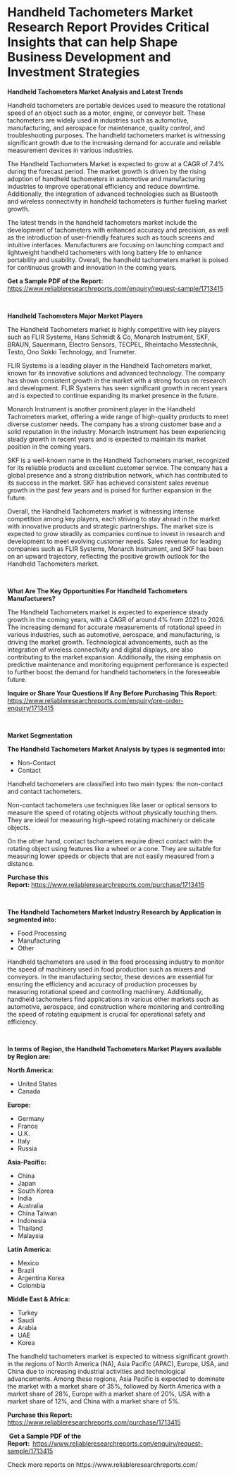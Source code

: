 <p><h1>Handheld Tachometers Market Research Report Provides Critical Insights that can help Shape Business Development and Investment Strategies</h1></p><p><strong>Handheld Tachometers Market Analysis and Latest Trends</strong></p>
<p><p>Handheld tachometers are portable devices used to measure the rotational speed of an object such as a motor, engine, or conveyor belt. These tachometers are widely used in industries such as automotive, manufacturing, and aerospace for maintenance, quality control, and troubleshooting purposes. The handheld tachometers market is witnessing significant growth due to the increasing demand for accurate and reliable measurement devices in various industries.</p><p>The Handheld Tachometers Market is expected to grow at a CAGR of 7.4% during the forecast period. The market growth is driven by the rising adoption of handheld tachometers in automotive and manufacturing industries to improve operational efficiency and reduce downtime. Additionally, the integration of advanced technologies such as Bluetooth and wireless connectivity in handheld tachometers is further fueling market growth.</p><p>The latest trends in the handheld tachometers market include the development of tachometers with enhanced accuracy and precision, as well as the introduction of user-friendly features such as touch screens and intuitive interfaces. Manufacturers are focusing on launching compact and lightweight handheld tachometers with long battery life to enhance portability and usability. Overall, the handheld tachometers market is poised for continuous growth and innovation in the coming years.</p></p>
<p><strong>Get a Sample PDF of the Report:&nbsp;</strong> <a href="https://www.reliableresearchreports.com/enquiry/request-sample/1713415">https://www.reliableresearchreports.com/enquiry/request-sample/1713415</a></p>
<p>&nbsp;</p>
<p><strong>Handheld Tachometers Major Market Players</strong></p>
<p><p>The Handheld Tachometers market is highly competitive with key players such as FLIR Systems, Hans Schmidt & Co, Monarch Instrument, SKF, BRAUN, Sauermann, Electro Sensors, TECPEL, Rheintacho Messtechnik, Testo, Ono Sokki Technology, and Trumeter. </p><p>FLIR Systems is a leading player in the Handheld Tachometers market, known for its innovative solutions and advanced technology. The company has shown consistent growth in the market with a strong focus on research and development. FLIR Systems has seen significant growth in recent years and is expected to continue expanding its market presence in the future.</p><p>Monarch Instrument is another prominent player in the Handheld Tachometers market, offering a wide range of high-quality products to meet diverse customer needs. The company has a strong customer base and a solid reputation in the industry. Monarch Instrument has been experiencing steady growth in recent years and is expected to maintain its market position in the coming years.</p><p>SKF is a well-known name in the Handheld Tachometers market, recognized for its reliable products and excellent customer service. The company has a global presence and a strong distribution network, which has contributed to its success in the market. SKF has achieved consistent sales revenue growth in the past few years and is poised for further expansion in the future.</p><p>Overall, the Handheld Tachometers market is witnessing intense competition among key players, each striving to stay ahead in the market with innovative products and strategic partnerships. The market size is expected to grow steadily as companies continue to invest in research and development to meet evolving customer needs. Sales revenue for leading companies such as FLIR Systems, Monarch Instrument, and SKF has been on an upward trajectory, reflecting the positive growth outlook for the Handheld Tachometers market.</p></p>
<p>&nbsp;</p>
<p><strong>What Are The Key Opportunities For Handheld Tachometers Manufacturers?</strong></p>
<p><p>The Handheld Tachometers market is expected to experience steady growth in the coming years, with a CAGR of around 4% from 2021 to 2026. The increasing demand for accurate measurements of rotational speed in various industries, such as automotive, aerospace, and manufacturing, is driving the market growth. Technological advancements, such as the integration of wireless connectivity and digital displays, are also contributing to the market expansion. Additionally, the rising emphasis on predictive maintenance and monitoring equipment performance is expected to further boost the demand for handheld tachometers in the foreseeable future.</p></p>
<p><strong>Inquire or Share Your Questions If Any Before Purchasing This Report:</strong> <a href="https://www.reliableresearchreports.com/enquiry/pre-order-enquiry/1713415">https://www.reliableresearchreports.com/enquiry/pre-order-enquiry/1713415</a></p>
<p>&nbsp;</p>
<p><strong>Market Segmentation</strong></p>
<p><strong>The Handheld Tachometers Market Analysis by types is segmented into:</strong></p>
<p><ul><li>Non-Contact</li><li>Contact</li></ul></p>
<p><p>Handheld tachometers are classified into two main types: the non-contact and contact tachometers. </p><p>Non-contact tachometers use techniques like laser or optical sensors to measure the speed of rotating objects without physically touching them. They are ideal for measuring high-speed rotating machinery or delicate objects.</p><p>On the other hand, contact tachometers require direct contact with the rotating object using features like a wheel or a cone. They are suitable for measuring lower speeds or objects that are not easily measured from a distance.</p></p>
<p><strong>Purchase this Report:&nbsp;</strong><a href="https://www.reliableresearchreports.com/purchase/1713415">https://www.reliableresearchreports.com/purchase/1713415</a></p>
<p>&nbsp;</p>
<p><strong>The Handheld Tachometers Market Industry Research by Application is segmented into:</strong></p>
<p><ul><li>Food Processing</li><li>Manufacturing</li><li>Other</li></ul></p>
<p><p>Handheld tachometers are used in the food processing industry to monitor the speed of machinery used in food production such as mixers and conveyors. In the manufacturing sector, these devices are essential for ensuring the efficiency and accuracy of production processes by measuring rotational speed and controlling machinery. Additionally, handheld tachometers find applications in various other markets such as automotive, aerospace, and construction where monitoring and controlling the speed of rotating equipment is crucial for operational safety and efficiency.</p></p>
<p>&nbsp;</p>
<p><strong>In terms of Region, the Handheld Tachometers Market Players available by Region are:</strong></p>
<p>
    <p> <strong> North America: </strong>
        <ul>
            <li>United States</li>
            <li>Canada</li>
        </ul>
        </p> 
    <p> <strong> Europe: </strong>
        <ul>
            <li>Germany</li>
            <li>France</li>
            <li>U.K.</li>
            <li>Italy</li>
            <li>Russia</li>
        </ul>
        </p> 
    <p> <strong> Asia-Pacific: </strong>
        <ul>
            <li>China</li>
            <li>Japan</li>
            <li>South Korea</li>
            <li>India</li>
            <li>Australia</li>
            <li>China Taiwan</li>
            <li>Indonesia</li>
            <li>Thailand</li>
            <li>Malaysia</li>
        </ul>
        </p> 
    <p> <strong> Latin America: </strong>
        <ul>
            <li>Mexico</li>
            <li>Brazil</li>
            <li>Argentina Korea</li>
            <li>Colombia</li>
        </ul>
        </p> 
    <p> <strong> Middle East & Africa: </strong>
        <ul>
            <li>Turkey</li>
            <li>Saudi</li>
            <li>Arabia</li>
            <li>UAE</li>
            <li>Korea</li>
        </ul>
    </p>
    </p>
<p><p>The handheld tachometers market is expected to witness significant growth in the regions of North America (NA), Asia Pacific (APAC), Europe, USA, and China due to increasing industrial activities and technological advancements. Among these regions, Asia Pacific is expected to dominate the market with a market share of 35%, followed by North America with a market share of 28%, Europe with a market share of 20%, USA with a market share of 12%, and China with a market share of 5%.</p></p>
<p><strong>Purchase this Report: </strong><a href="https://www.reliableresearchreports.com/purchase/1713415">https://www.reliableresearchreports.com/purchase/1713415</a></p>
<p>&nbsp;<strong>Get a Sample PDF of the Report:&nbsp;&nbsp;</strong><a href="https://www.reliableresearchreports.com/enquiry/request-sample/1713415">https://www.reliableresearchreports.com/enquiry/request-sample/1713415</a></p>
<p><strong></strong></p>
<p>Check more reports on https://www.reliableresearchreports.com/</p>